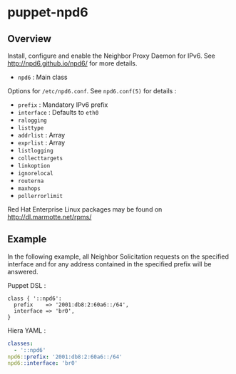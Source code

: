 # puppet-npd6

## Overview

Install, configure and enable the Neighbor Proxy Daemon for IPv6.
See http://npd6.github.io/npd6/ for more details.

* `npd6` : Main class

Options for `/etc/npd6.conf`. See `npd6.conf(5)` for details :

 * `prefix` : Mandatory IPv6 prefix
 * `interface` : Defaults to `eth0`
 * `ralogging`
 * `listtype`
 * `addrlist` : Array
 * `exprlist` : Array
 * `listlogging`
 * `collecttargets`
 * `linkoption`
 * `ignorelocal`
 * `routerna`
 * `maxhops`
 * `pollerrorlimit`

Red Hat Enterprise Linux packages may be found on http://dl.marmotte.net/rpms/

## Example

In the following example, all Neighbor Solicitation requests on the specified
interface and for any address contained in the specified prefix will be
answered.

Puppet DSL :

```puppet
class { '::npd6':
  prefix    => '2001:db8:2:60a6::/64',
  interface => 'br0',
}
```

Hiera YAML :

```yaml
classes:
  - '::npd6'
npd6::prefix: '2001:db8:2:60a6::/64'
npd6::interface: 'br0'
```


